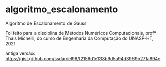 # algoritmo_escalonamento
Algoritmo de Escalonamento de Gauss

Foi feito para a disciplina de Métodos Numéricos Computacionais, profª Thais Michelli, do curso de Engenharia da Computação do UNASP-HT, 2021.

antiga versão:
https://gist.github.com/ssdaniel96/f2156d1e138b9d5a94d3969b271a894e
